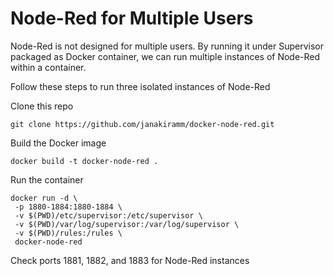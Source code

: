 # Node-Red for Multiple Users

Node-Red is not designed for multiple users. By running it under Supervisor packaged as Docker container, we can run multiple instances of Node-Red within a container. 

Follow these steps to run three isolated instances of Node-Red

Clone this repo 
```
git clone https://github.com/janakiramm/docker-node-red.git
```
Build the Docker image
```
docker build -t docker-node-red .
```
Run the container
```
docker run -d \
 -p 1880-1884:1880-1884 \
 -v $(PWD)/etc/supervisor:/etc/supervisor \
 -v $(PWD)/var/log/supervisor:/var/log/supervisor \
 -v $(PWD)/rules:/rules \
 docker-node-red
```
Check ports 1881, 1882, and 1883 for Node-Red instances


